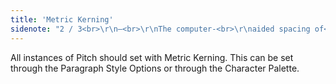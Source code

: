 ```yaml
---
title: 'Metric Kerning'
sidenote: "2 / 3<br>\r\n—<br>\r\nThe computer-<br>\r\naided spacing of<br>\r\nindividual letters<br>\r\nof words\r\n"
---
```


All instances of Pitch should set with Metric Kerning. This can be set through the Paragraph Style Options or through the Character Palette.